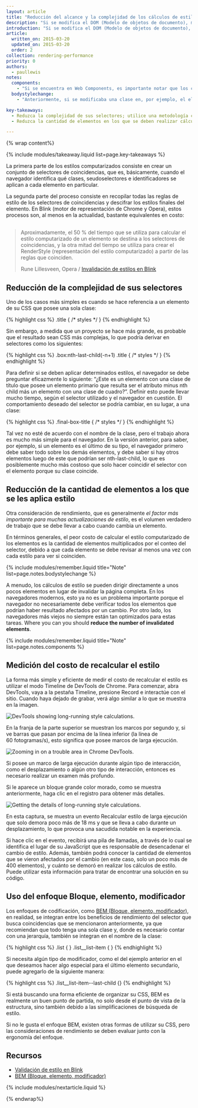 ```yaml
---
layout: article
title: "Reducción del alcance y la complejidad de los cálculos de estilo"
description: "Si se modifica el DOM (Modelo de objetos de documento), mediante la adición y la eliminación de elementos, la modificación de los atributos o las clases, o a través de la animación, el navegador recalculará los estilos de los elementos y, en muchos casos, el diseño (o la redistribución) de la página o partes de esta. Este proceso se denomina cálculo de estilo computarizado."
introduction: "Si se modifica el DOM (Modelo de objetos de documento), mediante la adición y la eliminación de elementos, la modificación de los atributos o las clases, o a través de la animación, el navegador recalculará los estilos de los elementos y, en muchos casos, el diseño (o la redistribución) de la página o partes de esta. Este proceso de denomina <em>cálculo de estilo computarizado</em>."
article:
  written_on: 2015-03-20
  updated_on: 2015-03-20
  order: 2
collection: rendering-performance
priority: 0
authors:
  - paullewis
notes:
  components:
    - "Si se encuentra en Web Components, es importante notar que los cálculos de estilo aquí son diferentes, ya que, de manera predeterminada, los estilos no atraviesan el límite de Shadow DOM, y su ámbito se define en relación con los componentes individuales en lugar de hacerlo con respecto al árbol en general. Sin embargo, en general, se sigue aplicando el mismo concepto: los árboles más pequeños con reglas más simples se procesan más eficientemente que los árboles grandes o las reglas complejas."
  bodystylechange:
    - "Anteriormente, si se modificaba una clase en, por ejemplo, el elemento del cuerpo, se debían recalcular los estilos computarizados de todos los elementos secundarios de la página. Afortunadamente, esto ya no sucede porque, en su lugar, algunos navegadores mantienen una pequeña colección de reglas exclusivas de cada elemento que, si se modifican, hacen que los estilos del elemento se recalculen. Eso significa que puede o no ser necesario recalcular un elemento según el lugar que ocupa en el árbol y de lo que se cambió específicamente."

key-takeaways:
  - Reduzca la complejidad de sus selectores; utilice una metodología centrada en la clase, como BEM (Bloque, elemento, modificador).
  - Reduzca la cantidad de elementos en los que se deben realizar cálculos de estilo.

---
```

{% wrap content%}

{% include modules/takeaway.liquid list=page.key-takeaways %}

La primera parte de los estilos computarizados consiste en crear un conjunto de selectores de coincidencias, que es, básicamente, cuando el navegador identifica qué clases, seudoselectores e identificadores se aplican a cada elemento en particular.

La segunda parte del proceso consiste en recopilar todas las reglas de estilo de los selectores de coincidencias y descifrar los estilos finales del elemento. En Blink (motor de representación de Chrome y Opera), estos procesos son, al menos en la actualidad, bastante equivalentes en costo:

<div class="quote" style="margin-top: 30px;">
  <div class="container">
    <blockquote class="quote__content g-wide--push-1 g-wide--pull-1 g-medium--push-1">Aproximadamente, el 50 % del tiempo que se utiliza para calcular el estilo computarizado de un elemento se destina a los selectores de coincidencias, y la otra mitad del tiempo se utiliza para crear el RenderStyle (representación del estilo computarizado) a partir de las reglas que coinciden.
    <p>Rune Lillesveen, Opera / <a href="https://docs.google.com/document/d/1vEW86DaeVs4uQzNFI5R-_xS9TcS1Cs_EUsHRSgCHGu8/edit">Invalidación de estilos en Blink</a></p>
    </blockquote>
  </div>
</div>


## Reducción de la complejidad de sus selectores

Uno de los casos más simples es cuando se hace referencia a un elemento de su CSS que posee una sola clase:

{% highlight css %}
.title {
  /* styles */
}
{% endhighlight %}

Sin embargo, a medida que un proyecto se hace más grande, es probable que el resultado sean CSS más complejas, lo que podría derivar en selectores como los siguientes:

{% highlight css %}
.box:nth-last-child(-n+1) .title {
  /* styles */
}
{% endhighlight %}

Para definir si se deben aplicar determinados estilos, el navegador se debe preguntar eficazmente lo siguiente: “¿Este es un elemento con una clase de título que posee un elemento primario que resulta ser el atributo minus nth child más un elemento con una clase de cuadro?”. Definir esto puede llevar mucho tiempo, según el selector utilizado y el navegador en cuestión. El comportamiento deseado del selector se podría cambiar, en su lugar, a una clase:

{% highlight css %}
.final-box-title {
  /* styles */
}
{% endhighlight %}

Tal vez no esté de acuerdo con el nombre de la clase, pero el trabajo ahora es mucho más simple para el navegador. En la versión anterior, para saber, por ejemplo, si un elemento es el último de su tipo, el navegador primero debe saber todo sobre los demás elementos, y debe saber si hay otros elementos luego de este que podrían ser nth-last-child, lo que es posiblemente mucho más costoso que solo hacer coincidir el selector con el elemento porque su clase coincide.

## Reducción de la cantidad de elementos a los que se les aplica estilo
Otra consideración de rendimiento, que es generalmente _el factor más importante para muchas actualizaciones de estilo_, es el volumen verdadero de trabajo que se debe llevar a cabo cuando cambia un elemento.

En términos generales, el peor costo de calcular el estilo computarizado de los elementos es la cantidad de elementos multiplicados por el conteo del selector, debido a que cada elemento se debe revisar al menos una vez con cada estilo para ver si coinciden.

{% include modules/remember.liquid title="Note" list=page.notes.bodystylechange %}

A menudo, los cálculos de estilo se pueden dirigir directamente a unos pocos elementos en lugar de invalidar la página completa. En los navegadores modernos, esto ya no es un problema importante porque el navegador no necesariamente debe verificar todos los elementos que podrían haber resultado afectados por un cambio. Por otro lado, los navegadores más viejos no siempre están tan optimizados para estas tareas. Where you can you should **reduce the number of invalidated elements**.

{% include modules/remember.liquid title="Note" list=page.notes.components %}

## Medición del costo de recalcular el estilo
La forma más simple y eficiente de medir el costo de recalcular el estilo es utilizar el modo Timeline de DevTools de Chrome. Para comenzar, abra DevTools, vaya a la pestaña Timeline, presione Record e interactúe con el sitio. Cuando haya dejado de grabar, verá algo similar a lo que se muestra en la imagen.

<img src="images/reduce-the-scope-and-complexity-of-style-calculations/long-running-style.jpg" class="g--centered" alt="DevTools showing long-running style calculations.">

En la franja de la parte superior se muestran los marcos por segundo y, si ve barras que pasan por encima de la línea inferior (la línea de 60 fotogramas/s), esto significa que posee marcos de larga ejecución.

<img src="images/reduce-the-scope-and-complexity-of-style-calculations/frame-selection.jpg" class="g--centered" alt="Zooming in on a trouble area in Chrome DevTools.">

Si posee un marco de larga ejecución durante algún tipo de interacción, como el desplazamiento o algún otro tipo de interacción, entonces es necesario realizar un examen más profundo.

Si le aparece un bloque grande color morado, como se muestra anteriormente, haga clic en el registro para obtener más detalles.

<img src="images/reduce-the-scope-and-complexity-of-style-calculations/style-details.jpg" class="g--centered" alt="Getting the details of long-running style calculations.">

En esta captura, se muestra un evento Recalcular estilo de larga ejecución que solo demora poco más de 18 ms y que se lleva a cabo durante un desplazamiento, lo que provoca una sacudida notable en la experiencia.

Si hace clic en el evento, recibirá una pila de llamadas, a través de lo cual se identifica el lugar de su JavaScript que es responsable de desencadenar el cambio de estilo. Además, también podrá conocer la cantidad de elementos que se vieron afectados por el cambio (en este caso, solo un poco más de 400 elementos), y cuánto se demoró en realizar los cálculos de estilo. Puede utilizar esta información para tratar de encontrar una solución en su código.

## Uso del enfoque Bloque, elemento, modificador
Los enfoques de codificación, como [BEM (Bloque, elemento, modificador)](https://bem.info/), en realidad, se integran entre los beneficios de rendimiento del selector que busca coincidencias que se mencionaron anteriormente, ya que recomiendan que todo tenga una sola clase y, donde es necesario contar con una jerarquía, también se integran en el nombre de la clase:

{% highlight css %}
.list { }
.list__list-item { }
{% endhighlight %}

Si necesita algún tipo de modificador, como el del ejemplo anterior en el que deseamos hacer algo especial para el último elemento secundario, puede agregarlo de la siguiente manera:

{% highlight css %}
.list__list-item--last-child {}
{% endhighlight %}

Si está buscando una forma eficiente de organizar su CSS, BEM es realmente un buen punto de partida, no solo desde el punto de vista de la estructura, sino también debido a las simplificaciones de búsqueda de estilo.

Si no le gusta el enfoque BEM, existen otras formas de utilizar su CSS, pero las consideraciones de rendimiento se deben evaluar junto con la ergonomía del enfoque.

## Recursos

* [Validación de estilo en Blink](https://docs.google.com/document/d/1vEW86DaeVs4uQzNFI5R-_xS9TcS1Cs_EUsHRSgCHGu8/edit)
* [BEM (Bloque, elemento, modificador)](https://bem.info/)

{% include modules/nextarticle.liquid %}

{% endwrap%}
